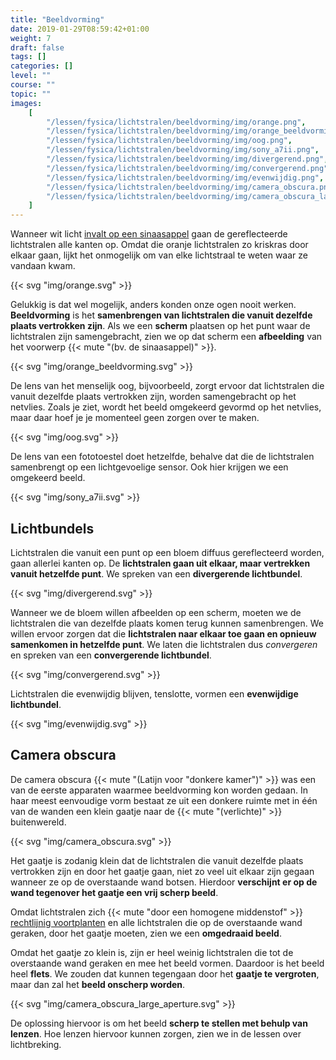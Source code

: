 ```yaml
---
title: "Beeldvorming"
date: 2019-01-29T08:59:42+01:00
weight: 7
draft: false
tags: []
categories: []
level: ""
course: ""
topic: ""
images:
    [
        "/lessen/fysica/lichtstralen/beeldvorming/img/orange.png",
        "/lessen/fysica/lichtstralen/beeldvorming/img/orange_beeldvorming.png",
        "/lessen/fysica/lichtstralen/beeldvorming/img/oog.png",
        "/lessen/fysica/lichtstralen/beeldvorming/img/sony_a7ii.png",
        "/lessen/fysica/lichtstralen/beeldvorming/img/divergerend.png",
        "/lessen/fysica/lichtstralen/beeldvorming/img/convergerend.png",
        "/lessen/fysica/lichtstralen/beeldvorming/img/evenwijdig.png",
        "/lessen/fysica/lichtstralen/beeldvorming/img/camera_obscura.png",
        "/lessen/fysica/lichtstralen/beeldvorming/img/camera_obscura_large_aperture.png",
    ]
---
```


Wanneer wit licht [invalt op een sinaasappel](../absorberen_reflecteren_doorlaten#reflectie-absorptie)
gaan de gereflecteerde lichtstralen alle kanten op. Omdat die oranje
lichtstralen zo kriskras door elkaar gaan, lijkt het onmogelijk om van elke
lichtstraal te weten waar ze vandaan kwam.

{{< svg "img/orange.svg" >}}

Gelukkig is dat wel mogelijk, anders konden onze ogen nooit werken.
**Beeldvorming** is het **samenbrengen van lichtstralen die vanuit dezelfde
plaats vertrokken zijn**. Als we een **scherm** plaatsen op het punt waar de
lichtstralen zijn samengebracht, zien we op dat scherm een **afbeelding** van
het voorwerp {{< mute "(bv. de sinaasappel)" >}}.

{{< svg "img/orange_beeldvorming.svg" >}}

De lens van het menselijk oog, bijvoorbeeld, zorgt ervoor dat lichtstralen die
vanuit dezelfde plaats vertrokken zijn, worden samengebracht op het netvlies.
Zoals je ziet, wordt het beeld omgekeerd gevormd op het netvlies, maar daar
hoef je je momenteel geen zorgen over te maken.

{{< svg "img/oog.svg" >}}

De lens van een fototoestel doet hetzelfde, behalve dat die de lichtstralen
samenbrengt op een lichtgevoelige sensor. Ook hier krijgen we een omgekeerd beeld.

{{< svg "img/sony_a7ii.svg" >}}

## Lichtbundels

Lichtstralen die vanuit een punt op een bloem diffuus gereflecteerd worden,
gaan allerlei kanten op. De **lichtstralen gaan uit elkaar, maar vertrekken
vanuit hetzelfde punt**. We spreken van een **divergerende lichtbundel**.

{{< svg "img/divergerend.svg" >}}

Wanneer we de bloem willen afbeelden op een scherm, moeten we de lichtstralen
die van dezelfde plaats komen terug kunnen samenbrengen. We willen ervoor
zorgen dat die **lichtstralen naar elkaar toe gaan en opnieuw samenkomen in
hetzelfde punt**. We laten die lichtstralen dus _convergeren_ en spreken van
een **convergerende lichtbundel**.

{{< svg "img/convergerend.svg" >}}

Lichtstralen die evenwijdig blijven, tenslotte, vormen een **evenwijdige lichtbundel**.

{{< svg "img/evenwijdig.svg" >}}

## Camera obscura

De camera obscura {{< mute "(Latijn voor \"donkere kamer\")" >}} was een van de
eerste apparaten waarmee beeldvorming kon worden gedaan. In haar meest
eenvoudige vorm bestaat ze uit een donkere ruimte met in één van de
wanden een klein gaatje naar de {{< mute "(verlichte)" >}}
buitenwereld.

{{< svg "img/camera_obscura.svg" >}}

Het gaatje is zodanig klein dat de lichtstralen die vanuit dezelfde plaats
vertrokken zijn en door het gaatje gaan, niet zo veel uit elkaar zijn gegaan
wanneer ze op de overstaande wand botsen. Hierdoor **verschijnt er op de wand
tegenover het gaatje een vrij scherp beeld**.

Omdat lichtstralen zich {{< mute "door een homogene middenstof" >}}
[rechtlijnig voortplanten](../voortplanting#lichtstralen-gaan-in-een-rechte-lijn) en
alle lichtstralen die op de overstaande wand geraken, door het gaatje
moeten, zien we een **omgedraaid beeld**.

Omdat het gaatje zo klein is, zijn er heel weinig lichtstralen die tot de
overstaande wand geraken en mee het beeld vormen. Daardoor is het beeld heel
**flets**. We zouden dat kunnen tegengaan door het **gaatje te vergroten**,
maar dan zal het **beeld onscherp worden**.

{{< svg "img/camera_obscura_large_aperture.svg" >}}

De oplossing hiervoor is om het beeld **scherp te stellen met behulp van
lenzen**. Hoe lenzen hiervoor kunnen zorgen, zien we in de lessen over
lichtbreking.
